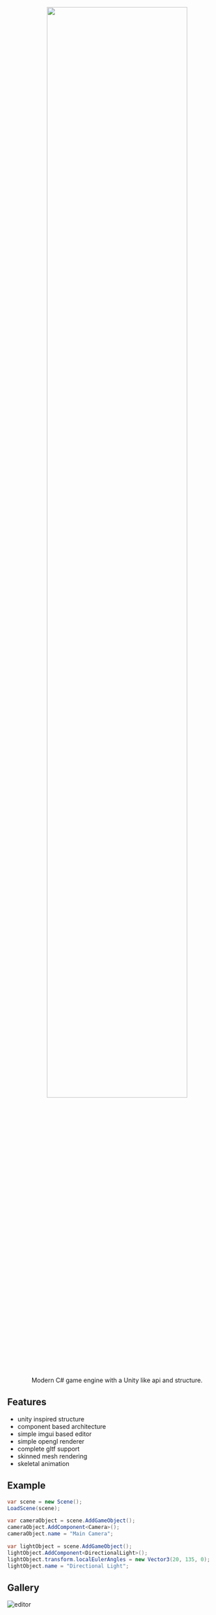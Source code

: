 <p align="center"><img width="80%" src="https://github.com/user-attachments/assets/6fadccdb-3a27-4170-afbc-98725970b0e5"></p>

<p align="center">Modern C# game engine with a Unity like api and structure.</p>

## Features

- unity inspired structure
- component based architecture
- simple imgui based editor
- simple opengl renderer
- complete gltf support
- skinned mesh rendering
- skeletal animation

## Example
```csharp
var scene = new Scene();
LoadScene(scene);

var cameraObject = scene.AddGameObject();
cameraObject.AddComponent<Camera>();
cameraObject.name = "Main Camera";

var lightObject = scene.AddGameObject();
lightObject.AddComponent<DirectionalLight>();
lightObject.transform.localEulerAngles = new Vector3(20, 135, 0);
lightObject.name = "Directional Light";
```

## Gallery
![editor](https://github.com/user-attachments/assets/7a93194b-eb90-435d-9465-3a906dc275ff)
